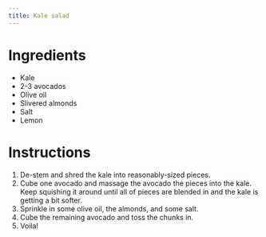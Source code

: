 ```yaml
---
title: Kale salad
---
```


# Ingredients

* Kale
* 2-3 avocados
* Olive oil
* Slivered almonds
* Salt
* Lemon

# Instructions

1. De-stem and shred the kale into reasonably-sized pieces.
2. Cube one avocado and massage the avocado the pieces into the kale. Keep squishing it around until all of pieces are blended in and the kale is getting a bit softer.
3. Sprinkle in some olive oil, the almonds, and some salt.
4. Cube the remaining avocado and toss the chunks in.
5. Voila!
